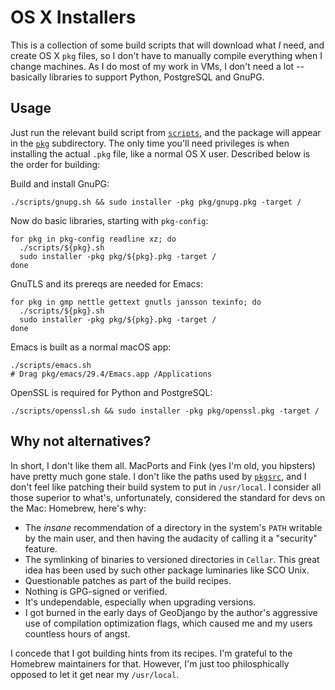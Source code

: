 # OS X Installers

This is a collection of some build scripts that will download what *I* need, and create OS X `pkg` files, so I don't have to manually compile everything when I change machines.  As I do most of my work in VMs, I don't need a lot -- basically libraries to support Python, PostgreSQL and GnuPG.

## Usage

Just run the relevant build script from [`scripts`](./scripts), and the package will appear in the [`pkg`](./pkg) subdirectory.  The only time you'll need privileges is when installing the actual `.pkg` file, like a normal OS X user.  Described below is the order for building:

Build and install GnuPG:

```
./scripts/gnupg.sh && sudo installer -pkg pkg/gnupg.pkg -target /
```

Now do basic libraries, starting with `pkg-config`:

```
for pkg in pkg-config readline xz; do
  ./scripts/${pkg}.sh
  sudo installer -pkg pkg/${pkg}.pkg -target /
done
```

GnuTLS and its prereqs are needed for Emacs:

```
for pkg in gmp nettle gettext gnutls jansson texinfo; do
  ./scripts/${pkg}.sh
  sudo installer -pkg pkg/${pkg}.pkg -target /
done
```

Emacs is built as a normal macOS app:

```
./scripts/emacs.sh
# Drag pkg/emacs/29.4/Emacs.app /Applications
```

OpenSSL is required for Python and PostgreSQL:

```
./scripts/openssl.sh && sudo installer -pkg pkg/openssl.pkg -target /
```


## Why not alternatives?

In short, I don't like them all.  MacPorts and Fink (yes I'm old, you hipsters) have pretty much gone stale.  I don't like the paths used by [`pkgsrc`](https://pkgsrc.joyent.com/), and I don't feel like patching their build system to put in `/usr/local`.  I consider all those superior to what's, unfortunately, considered the standard for devs on the Mac: Homebrew, here's why:

* The *insane* recommendation of a directory in the system's `PATH` writable by the main user, and then having the audacity of calling it a "security" feature.
* The symlinking of binaries to versioned directories in `Cellar`.  This great idea has been used by such other package luminaries like SCO Unix.
* Questionable patches as part of the build recipes.
* Nothing is GPG-signed or verified.
* It's undependable, especially when upgrading versions.
* I got burned in the early days of GeoDjango by the author's aggressive use of compilation optimization flags, which caused me and my users countless hours of angst.

I concede that I got building hints from its recipes.  I'm grateful to the Homebrew maintainers for that.  However, I'm just too philosphically opposed to let it get near my `/usr/local`.
